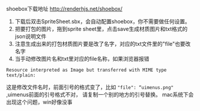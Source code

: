 shoebox下载地址
http://renderhjs.net/shoebox/

1. 下载后双击SpriteSheet.sbx，会自动配置shoebox，你不需要做任何设置。
2. 把要打包的图片，拖到sprite sheet里，点击save生成材质图片和txt格式的json说明文件
3. 注意生成出来的打包材质图片要是改了名字，对应的txt文件里的"file"也要改名字
4. 当手动修改图片名和txt里对应的file名称，如果浏览器报错
```
Resource interpreted as Image but transferred with MIME type text/plain:
```

这是修改文件名时，前面引号的格式变了，比如 ```"file": “uimenus.png"```  ,uimenus前面的引号格式不对， 
请复制一个别的地方的引号替换。
mac系统下会出现这个问题，win好像没事
